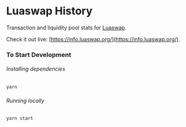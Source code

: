 # Luaswap History

<!-- ![Tests](https://github.com/Uniswap/uniswap-info/workflows/Tests/badge.svg) -->
<!-- [![code style: prettier](https://img.shields.io/badge/code_style-prettier-ff69b4.svg?style=flat-square)](https://github.com/prettier/prettier) -->

Transaction and liquidity pool stats for [Luaswap](https://luaswap.org).

Check it out live: [https://info.luaswap.org/](https://info.luaswap.org/).

### To Start Development

###### Installing dependencies

```bash
yarn
```

###### Running locally

```bash
yarn start
```
